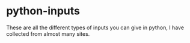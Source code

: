 # python-inputs
These are all the different types of inputs you can give in python, I have collected from almost many sites.
